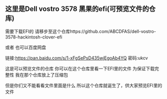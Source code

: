## 这里是Dell vostro 3578 黑果的efi(可预览文件的仓库)

需要下载EFI的 请移步至这个仓库https://github.com/ABCDFAS/dell-vostro-3578-hackintosh-clover-efi

或者 也可以百度网盘

链接:https://pan.baidu.com/s/1-xFgSePsD435wjEgoAb4YQ 密码:ukcv

这是可以预览文件的仓库 你可以在这个仓库里看一下EFI里的文件 为保证下载完整性 我在那个仓库放上了压缩包 

但是你们又不能看看文件里面是什么 所以这个仓库就诞生了，供大家预览EFI里的文件

